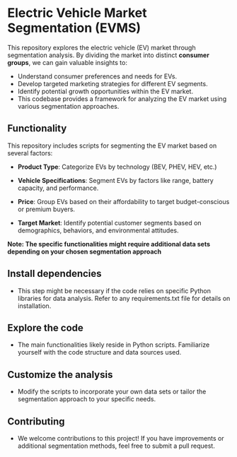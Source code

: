 # Electric Vehicle Market Segmentation (EVMS)


This repository explores the electric vehicle (EV) market through segmentation analysis. 
By dividing the market into distinct **consumer groups**, we can gain valuable insights to:

- Understand consumer preferences and needs for EVs.
- Develop targeted marketing strategies for different EV segments.
- Identify potential growth opportunities within the EV market.
- This codebase provides a framework for analyzing the EV market using various segmentation approaches.

## Functionality
This repository includes scripts for segmenting the EV market based on several factors:

- **Product Type**: Categorize EVs by technology (BEV, PHEV, HEV, etc.)

- **Vehicle Specifications**: Segment EVs by factors like range, battery capacity, and performance.  

- **Price**: Group EVs based on their affordability to target budget-conscious or premium buyers.

- **Target Market**: Identify potential customer segments based on demographics, behaviors, and environmental attitudes. 


**Note: The specific functionalities might require additional data sets depending on your chosen segmentation approach**


## Install dependencies

- This step might be necessary if the code relies on specific Python libraries for data analysis. Refer to any requirements.txt file for details on installation.

## Explore the code

- The main functionalities likely reside in Python scripts. Familiarize yourself with the code structure and data sources used.
## Customize the analysis

- Modify the scripts to incorporate your own data sets or tailor the segmentation approach to your specific needs.

## Contributing
- We welcome contributions to this project! If you have improvements or additional segmentation methods, feel free to submit a pull request.
